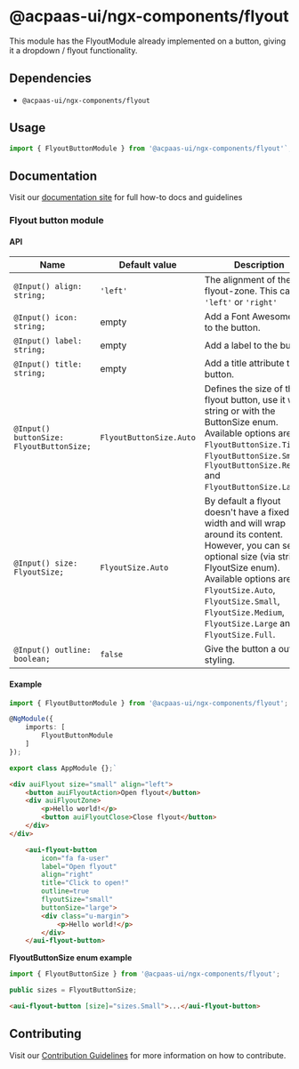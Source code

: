 # @acpaas-ui/ngx-components/flyout

This module has the FlyoutModule already implemented on a button, giving it a dropdown / flyout functionality.

## Dependencies
* `@acpaas-ui/ngx-components/flyout`

## Usage

```typescript
import { FlyoutButtonModule } from '@acpaas-ui/ngx-components/flyout'`;
```

## Documentation

Visit our [documentation site](https://acpaas-ui.digipolis.be/) for full how-to docs and guidelines

### Flyout button module

#### API

| Name         | Default value | Description |
| -----------  | ------ | -------------------------- |
| `@Input() align: string;` | `'left'` | The alignment of the flyout-zone. This can be `'left'` or `'right'` |
| `@Input() icon: string;` | empty | Add a Font Awesome icon to the button. |
| `@Input() label: string;` | empty | Add a label to the button. |
| `@Input() title: string;` | empty | Add a title attribute to the button. |
| `@Input() buttonSize: FlyoutButtonSize;` | `FlyoutButtonSize.Auto` | Defines the size of the flyout button, use it with a string or with the ButtonSize enum. Available options are `FlyoutButtonSize.Tiny`, `FlyoutButtonSize.Small`, `FlyoutButtonSize.Regular` and `FlyoutButtonSize.Large`. |
| `@Input() size: FlyoutSize;` | `FlyoutSize.Auto` | By default a flyout doesn't have a fixed width and will wrap around its content. However, you can set an optional size (via string or FlyoutSize enum). Available options are `FlyoutSize.Auto`, `FlyoutSize.Small`, `FlyoutSize.Medium`, `FlyoutSize.Large` and `FlyoutSize.Full`. |
| `@Input() outline: boolean;` | `false` | Give the button a outlined styling. |

#### Example

```typescript
import { FlyoutButtonModule } from '@acpaas-ui/ngx-components/flyout';

@NgModule({
	imports: [
		FlyoutButtonModule
	]
});

export class AppModule {};`
```

```html
<div auiFlyout size="small" align="left">
    <button auiFlyoutAction>Open flyout</button>
    <div auiFlyoutZone>
        <p>Hello world!</p>
        <button auiFlyoutClose>Close flyout</button>
    </div>
</div>
```

```html
	<aui-flyout-button
		icon="fa fa-user"
		label="Open flyout"
		align="right"
		title="Click to open!"
		outline=true
		flyoutSize="small"
		buttonSize="large">
		<div class="u-margin">
			<p>Hello world!</p>
		</div>
	</aui-flyout-button>
```

**FlyoutButtonSize enum example**

```typescript
import { FlyoutButtonSize } from '@acpaas-ui/ngx-components/flyout';

public sizes = FlyoutButtonSize;
```

```html
<aui-flyout-button [size]="sizes.Small">...</aui-flyout-button>
```

## Contributing

Visit our [Contribution Guidelines](../../../../../CONTRIBUTING.md) for more information on how to contribute.
